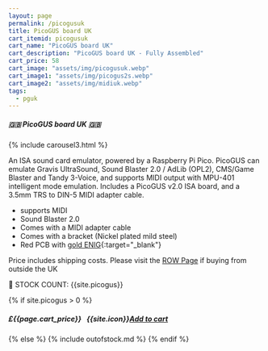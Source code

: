 ```yaml
---
layout: page
permalink: /picogusuk
title: PicoGUS board UK
cart_itemid: picogusuk
cart_name: "PicoGUS board UK"
cart_description: "PicoGUS board UK - Fully Assembled"
cart_price: 58
cart_image: "assets/img/picogusuk.webp"
cart_image1: "assets/img/picogus2s.webp"
cart_image2: "assets/img/midiuk.webp"
tags: 
  - pguk
---
```


##### 🇬🇧 PicoGUS board UK 🇬🇧

{% include carousel3.html %}

An ISA sound card emulator, powered by a Raspberry Pi Pico. PicoGUS can emulate Gravis UltraSound, Sound Blaster 2.0 / AdLib (OPL2), CMS/Game Blaster and Tandy 3-Voice, and supports MIDI output with MPU-401 intelligent mode emulation. Includes a PicoGUS v2.0 ISA board, and a 3.5mm TRS to DIN-5 MIDI adapter cable.

* supports MIDI
* Sound Blaster 2.0
* Comes with a MIDI adapter cable
* Comes with a bracket (Nickel plated mild steel)
* Red PCB with [gold ENIG](https://en.wikipedia.org/wiki/Electroless_nickel_immersion_gold){:target="_blank"}

Price includes shipping costs. Please visit the <a href="/picogusrow">ROW Page</a> if buying from outside the UK

&#128221; STOCK COUNT: {{site.picogus}}

{% if site.picogus > 0 %}
##### £{{page.cart_price}} &nbsp; {{site.icon}}[Add to cart](/cart#{{page.cart_itemid}})
{% else %}
{% include outofstock.md %}
{% endif %}